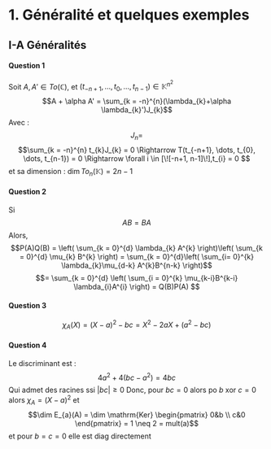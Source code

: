 # 1. Généralité et quelques exemples
## I-A Généralités
#### Question 1
Soit $A, A' \in To(\mathbb{C})$, et $(t_{-n+1}, \dots, t_{0}, \dots, t_{n-1}) \in \mathbb{K}^{n^{2}}$
$$A + \alpha A' = \sum_{k = -n}^{n}(\lambda_{k}+\alpha \lambda_{k}')J_{k}$$
Avec : 
$$J_{n} = $$
$$\sum_{k = -n}^{n} t_{k}J_{k} = 0 \Rightarrow T(t_{-n+1}, \dots, t_{0}, \dots, t_{n-1}) = 0 \Rightarrow \forall i \in [\![-n+1, n-1]\!],t_{i} = 0 $$
et sa dimension : $\dim To_{n}(\mathbb{K}) = 2n-1$



#### Question 2
Si
$$AB = BA$$
Alors, 
$$P(A)Q(B) = \left( \sum_{k = 0}^{d} \lambda_{k} A^{k}  \right)\left( \sum_{k = 0}^{d} \mu_{k} B^{k} \right) = \sum_{k  = 0}^{d}\left( \sum_{i= 0}^{k} \lambda_{k}\mu_{d-k} A^{k}B^{n-k} \right)$$
$$= \sum_{k = 0}^{d} \left( \sum_{i = 0}^{k} \mu_{k-i}B^{k-i} \lambda_{i}A^{i} \right) = Q(B)P(A) $$

#### Question 3
$$\chi_{A}(X) = (X-a)^{2} - bc = X^{2}-2aX +(a^{2}-bc)$$

#### Question 4
Le discriminant est : 
$$4a^{2}+ 4(bc-a^{2}) = 4bc$$
Qui admet des racines ssi $\left| bc\right|\geq 0$
Donc, pour $bc=0$
alors po $b$ xor $c=0$ alors $\chi_{A} = (X-a)^{2}$ et 
$$\dim E_{a}(A) = \dim \mathrm{Ker} \begin{pmatrix}
0&b \\
c&0
\end{pmatrix} = 1 \neq 2 = mult(a)$$
et pour $b=c=0$ elle est diag directement
